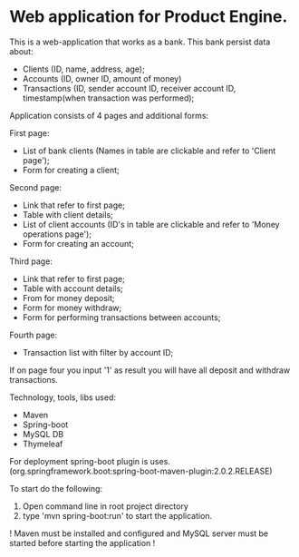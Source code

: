 # Web application for Product Engine.

This is a web-application that works as a bank.
This bank persist data about:
- Clients (ID, name, address, age);
- Accounts (ID, owner ID, amount of money)
- Transactions (ID, sender account ID, receiver account ID, timestamp(when transaction was performed);

Application consists of 4 pages and additional forms:

First page:
- List of bank clients (Names in table are clickable and refer to 'Client page');
- Form for creating a client;

Second page:
- Link that refer to first page;
- Table with client details;
- List of client accounts (ID's in table are clickable and refer to 'Money operations page');
- Form for creating an account;

Third page:
- Link that refer to first page;
- Table with account details;
- From for money deposit;
- Form for money withdraw;
- Form for performing transactions between accounts;

Fourth page:
- Transaction list with filter by account ID;
      
If on page four you input '1' as result you will have all deposit and withdraw transactions.

Technology, tools, libs used:
- Maven
- Spring-boot
- MySQL DB
- Thymeleaf

For deployment spring-boot plugin is uses. (org.springframework.boot:spring-boot-maven-plugin:2.0.2.RELEASE)

To start do the following:
1. Open command line in root project directory
2. type 'mvn spring-boot:run' to start the application.

! Maven must be installed and configured and MySQL server must be started before starting the application !
